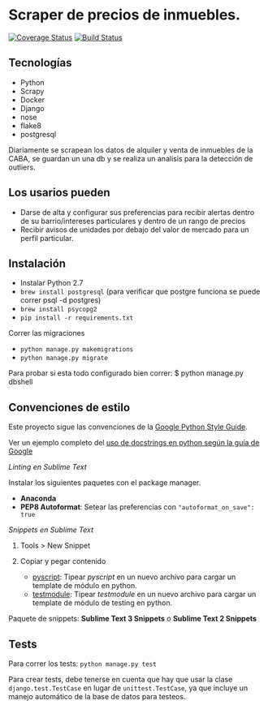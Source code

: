 Scraper de precios de inmuebles.
===

[![Coverage Status](https://coveralls.io/repos/chadad/propiedades/badge.svg?branch=master&service=github)](https://coveralls.io/github/chadad/propiedades?branch=master)
[![Build Status](https://travis-ci.org/chadad/propiedades.svg)](https://travis-ci.org/chadad/propiedades)

## Tecnologías
* Python
* Scrapy
* Docker
* Django
* nose
* flake8 
* postgresql

Diariamente se scrapean los datos de alquiler y venta de inmuebles de la CABA, se guardan un una db y se realiza un analisis para la detección de outliers.

## Los usarios pueden

* Darse de alta y configurar sus preferencias para recibir alertas dentro de su barrio/intereses particulares y dentro de un rango de precios
* Recibir avisos de unidades por debajo del valor de mercado para un perfil particular.

## Instalación

- Instalar Python 2.7
- `brew install postgresql`
(para verificar que postgre funciona se puede correr psql -d postgres)
- `brew install psycopg2`
- `pip install -r requirements.txt`

Correr las migraciones
- `python manage.py makemigrations`
- `python manage.py migrate`

Para probar si esta todo configurado bien correr:
$ python manage.py dbshell

## Convenciones de estilo
Este proyecto sigue las convenciones de la [Google Python Style Guide](https://google.github.io/styleguide/pyguide.html).

Ver un ejemplo completo del [uso de docstrings en python según la guía de Google](http://sphinxcontrib-napoleon.readthedocs.org/en/latest/example_google.html#example-google)

*Linting en Sublime Text*

Instalar los siguientes paquetes con el package manager.

* **Anaconda**
* **PEP8 Autoformat**: Setear las preferencias con `"autoformat_on_save": true`

*Snippets en Sublime Text*

1. Tools > New Snippet
2. Copiar y pegar contenido

    * [pyscript](snippets/pyscript.sublime-snippet): Tipear *pyscript* en un nuevo archivo para cargar un template de módulo en python.
    * [testmodule](snippets/testmodule.sublime-snippet): Tipear *testmodule* en un nuevo archivo para cargar un template de módulo de testing en python.

Paquete de snippets: **Sublime Text 3 Snippets** o **Sublime Text 2 Snippets**

## Tests

Para correr los tests: `python manage.py test`

Para crear tests, debe tenerse en cuenta que hay que usar la clase `django.test.TestCase` en lugar de `unittest.TestCase`, ya que incluye un manejo automático de la base de datos para testeos.






